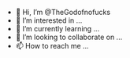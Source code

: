 - 👋 Hi, I’m @TheGodofnofucks
- 👀 I’m interested in ...
- 🌱 I’m currently learning ...
- 💞️ I’m looking to collaborate on ...
- 📫 How to reach me ...

<!---
TheGodofnofucks/TheGodofnofucks is a ✨ special ✨ repository because its `README.md` (this file) appears on your GitHub profile.
You can click the Preview link to take a look at your changes.
--->
